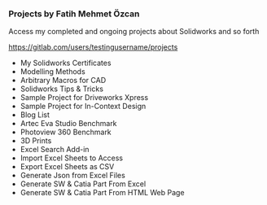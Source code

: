 ### Projects by Fatih Mehmet Özcan


Access my completed and ongoing projects about Solidworks and so forth


https://gitlab.com/users/testingusername/projects


* My Solidworks Certificates
* Modelling Methods
* Arbitrary Macros for CAD
* Solidworks Tips & Tricks
* Sample Project for Driveworks Xpress
* Sample Project for In-Context Design
* Blog List
* Artec Eva Studio Benchmark
* Photoview 360 Benchmark
* 3D Prints
* Excel Search Add-in
* Import Excel Sheets to Access
* Export Excel Sheets as CSV
* Generate Json from Excel Files
* Generate SW & Catia Part From Excel
* Generate SW & Catia Part From HTML Web Page
